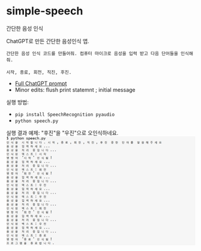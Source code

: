 # simple-speech
간단한 음성 인식 

ChatGPT로 만든 간단한 음성인식 앱. 
```
간단한 음성 인식 코드를 만들어줘. 컴퓨터 마이크로 음성을 입력 받고 다음 단어들을 인식해 줘.

시작, 종료, 회전, 직진, 후진.
```

* [Full ChatGPT prompt](https://chatgpt.com/share/677db95c-fc44-8003-87b8-3e6cb551f4e4)
* Minor edits: flush print statemnt ; initial message

실행 방법:
* `pip install SpeechRecognition pyaudio`
* `python speech.py` 

실행 결과 예제: "후진"을 "우진"으로 오인식하네요.
![speech recog example](speech.png)

